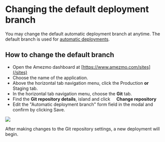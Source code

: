 # Changing the default deployment branch

You may change the default automatic deployment branch at anytime. The default branch is used for [automatic deployments](/docs/deployments).

## How to change the default branch

- Open the Amezmo dashboard at [https://www.amezmo.com/sites](/sites)
- Choose the name of the application.
- Above the horizontal tab navigation menu, click the Production **or** Staging tab.
- In the horizontal tab navigation menu, choose the **Git** tab.
- Find the **Git repository details**, island and click &nbsp;<i style="color:#586f90" class="fas fa-ellipsis-h"></i>&nbsp;&nbsp;
<i style="color:#586f90" class="fas fa-small fa-chevron-right"></i> **Change repository**
- Edit the "Automatic deployment branch" form field in the modal and confirm by clicking Save.

 <img src="https://s3.us-east-2.amazonaws.com/static.amezmo.net/change-automatic-deployment-branch.png	" />


After making changes to the Git repository settings, a new deployment will begin.
